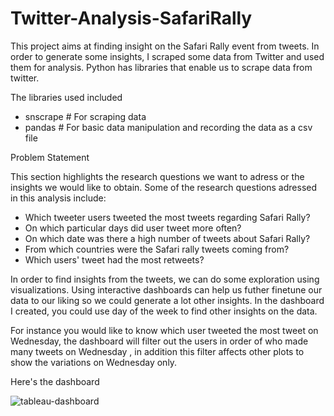 # Twitter-Analysis-SafariRally
<p> This project aims at finding insight on the Safari Rally event from tweets. In order to generate some insights, I scraped some data from Twitter and used them for analysis. Python has libraries that enable us to scrape data from twitter.
</p>
<p> The libraries used included </p>
<ul>
<li>snscrape # For scraping data
<li>pandas # For basic data manipulation and recording the data as a csv file
</ul>
<p>Problem Statement </p>
<p> This section highlights the research questions we want to adress or the insights we would like to obtain. Some of the research questions adressed in this analysis include:</p>
<ul>
<li> Which tweeter users tweeted the most tweets regarding Safari Rally?
<li> On which particular days did user tweet more often?
<li> On which date was there a high number of tweets about Safari Rally?
<li> From which countries were the Safari rally tweets coming from?
<li> Which users' tweet had the most retweets?
</ul>
<p> In order to find insights from the tweets, we can do some exploration using visualizations. Using interactive dashboards can help us futher finetune our data to our liking 
so we could generate a lot other insights. In the dashboard I created, you could use day of the week to find other insights on the data.</p>
<p> For instance you would like to know which user tweeted the most tweet on Wednesday, the dashboard will filter out the users in order of who made many tweets on Wednesday
, in addition this filter affects other plots to show the variations on Wednesday only. </p>
<p> Here's the dashboard </p>
<img src = "C:/Users/admin/Pictures/Screenshots.dashboard.png" alt = "tableau-dashboard">
